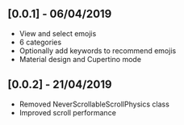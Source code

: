 ## [0.0.1] - 06/04/2019

* View and select emojis
* 6 categories
* Optionally add keywords to recommend emojis
* Material design and Cupertino mode


## [0.0.2] - 21/04/2019

* Removed NeverScrollableScrollPhysics class
* Improved scroll performance